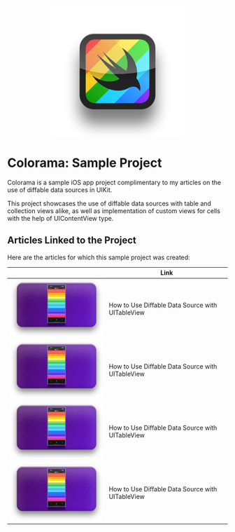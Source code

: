 <p align="center">
    <img src="Images/01_logo.png" alt="Notes logo" width="300" />
</p>

# Colorama: Sample Project

Colorama is a sample iOS app project complimentary to my articles on the use of diffable data sources in UIKit.

This project showcases the use of diffable data sources with table and collection views alike, as well as implementation of custom views for cells with the help of UIContentView type.

## Articles Linked to the Project

Here are the articles for which this sample project was created:

|    | Link |
| --- | --- |
| ![Feature image for Tables article](Images/02_tables.png) | How to Use Diffable Data Source with UITableView |
| ![Feature image for Tables article](Images/02_tables.png) | How to Use Diffable Data Source with UITableView |
| ![Feature image for Tables article](Images/02_tables.png) | How to Use Diffable Data Source with UITableView |
| ![Feature image for Tables article](Images/02_tables.png) | How to Use Diffable Data Source with UITableView |
